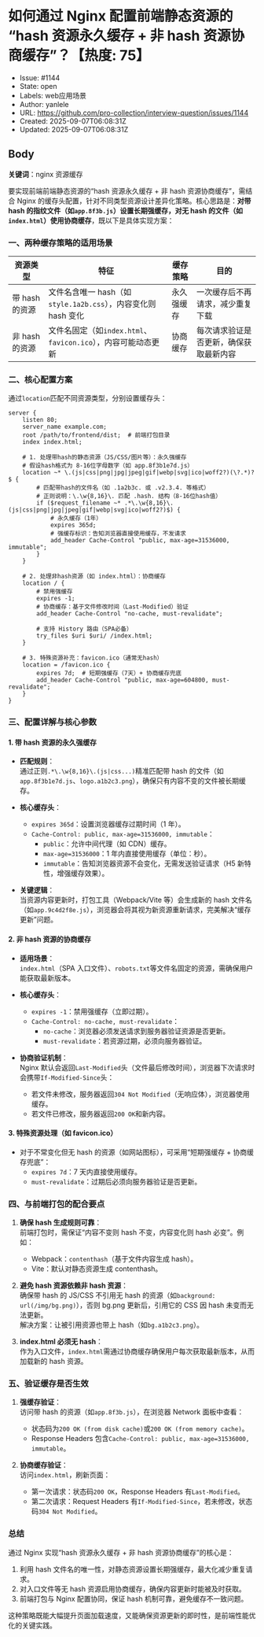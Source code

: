 # 如何通过 Nginx 配置前端静态资源的 “hash 资源永久缓存 + 非 hash 资源协商缓存”？【热度: 75】

- Issue: #1144
- State: open
- Labels: web应用场景
- Author: yanlele
- URL: https://github.com/pro-collection/interview-question/issues/1144
- Created: 2025-09-07T06:08:31Z
- Updated: 2025-09-07T06:08:31Z

## Body

**关键词**：nginx 资源缓存

要实现前端前端静态资源的“hash 资源永久缓存 + 非 hash 资源协商缓存”，需结合 Nginx 的缓存头配置，针对不同类型资源设计差异化策略。核心思路是：**对带 hash 的指纹文件（如`app.8f3b.js`）设置长期强缓存，对无 hash 的文件（如`index.html`）使用协商缓存**，既以下是具体实现方案：

### 一、两种缓存策略的适用场景

| 资源类型       | 特征                                                          | 缓存策略   | 目的                                   |
| -------------- | ------------------------------------------------------------- | ---------- | -------------------------------------- |
| 带 hash 的资源 | 文件名含唯一 hash（如`style.1a2b.css`），内容变化则 hash 变化 | 永久强缓存 | 一次缓存后不再请求，减少重复下载       |
| 非 hash 的资源 | 文件名固定（如`index.html`、`favicon.ico`），内容可能动态更新 | 协商缓存   | 每次请求验证是否更新，确保获取最新内容 |

### 二、核心配置方案

通过`location`匹配不同资源类型，分别设置缓存头：

```nginx
server {
    listen 80;
    server_name example.com;
    root /path/to/frontend/dist;  # 前端打包目录
    index index.html;

    # 1. 处理带hash的静态资源（JS/CSS/图片等）：永久强缓存
    # 假设hash格式为 8-16位字母数字（如 app.8f3b1e7d.js）
    location ~* \.(js|css|png|jpg|jpeg|gif|webp|svg|ico|woff2?)(\?.*)?$ {
        # 匹配带hash的文件名（如 .1a2b3c. 或 .v2.3.4. 等格式）
        # 正则说明：\.\w{8,16}\. 匹配 .hash. 结构（8-16位hash值）
        if ($request_filename ~* .*\.\w{8,16}\.(js|css|png|jpg|jpeg|gif|webp|svg|ico|woff2?)$) {
            # 永久缓存（1年）
            expires 365d;
            # 强缓存标识：告知浏览器直接使用缓存，不发请求
            add_header Cache-Control "public, max-age=31536000, immutable";
        }
    }

    # 2. 处理非hash资源（如 index.html）：协商缓存
    location / {
        # 禁用强缓存
        expires -1;
        # 协商缓存：基于文件修改时间（Last-Modified）验证
        add_header Cache-Control "no-cache, must-revalidate";

        # 支持 History 路由（SPA必备）
        try_files $uri $uri/ /index.html;
    }

    # 3. 特殊资源补充：favicon.ico（通常无hash）
    location = /favicon.ico {
        expires 7d;  # 短期强缓存（7天）+ 协商缓存兜底
        add_header Cache-Control "public, max-age=604800, must-revalidate";
    }
}
```

### 三、配置详解与核心参数

#### 1. 带 hash 资源的永久强缓存

- **匹配规则**：  
  通过正则`.*\.\w{8,16}\.(js|css...)`精准匹配带 hash 的文件（如`app.8f3b1e7d.js`、`logo.a1b2c3.png`），确保只有内容不变的文件被长期缓存。

- **核心缓存头**：

  - `expires 365d`：设置浏览器缓存过期时间（1 年）。
  - `Cache-Control: public, max-age=31536000, immutable`：
    - `public`：允许中间代理（如 CDN）缓存。
    - `max-age=31536000`：1 年内直接使用缓存（单位：秒）。
    - `immutable`：告知浏览器资源不会变化，无需发送验证请求（H5 新特性，增强缓存效果）。

- **关键逻辑**：  
  当资源内容更新时，打包工具（Webpack/Vite 等）会生成新的 hash 文件名（如`app.9c4d2f8e.js`），浏览器会将其视为新资源重新请求，完美解决“缓存更新”问题。

#### 2. 非 hash 资源的协商缓存

- **适用场景**：  
  `index.html`（SPA 入口文件）、`robots.txt`等文件名固定的资源，需确保用户能获取最新版本。

- **核心缓存头**：

  - `expires -1`：禁用强缓存（立即过期）。
  - `Cache-Control: no-cache, must-revalidate`：
    - `no-cache`：浏览器必须发送请求到服务器验证资源是否更新。
    - `must-revalidate`：若资源过期，必须向服务器验证。

- **协商验证机制**：  
  Nginx 默认会返回`Last-Modified`头（文件最后修改时间），浏览器下次请求时会携带`If-Modified-Since`头：
  - 若文件未修改，服务器返回`304 Not Modified`（无响应体），浏览器使用缓存。
  - 若文件已修改，服务器返回`200 OK`和新内容。

#### 3. 特殊资源处理（如 favicon.ico）

- 对于不常变化但无 hash 的资源（如网站图标），可采用“短期强缓存 + 协商缓存兜底”：
  - `expires 7d`：7 天内直接使用缓存。
  - `must-revalidate`：过期后必须向服务器验证是否更新。

### 四、与前端打包的配合要点

1. **确保 hash 生成规则可靠**：  
   前端打包时，需保证“内容不变则 hash 不变，内容变化则 hash 必变”。例如：

   - Webpack：`contenthash`（基于文件内容生成 hash）。
   - Vite：默认对静态资源生成 contenthash。

2. **避免 hash 资源依赖非 hash 资源**：  
   确保带 hash 的 JS/CSS 不引用无 hash 的资源（如`background: url(/img/bg.png)`），否则 bg.png 更新后，引用它的 CSS 因 hash 未变而无法更新。  
   解决方案：让被引用资源也带上 hash（如`bg.a1b2c3.png`）。

3. **index.html 必须无 hash**：  
   作为入口文件，`index.html`需通过协商缓存确保用户每次获取最新版本，从而加载新的 hash 资源。

### 五、验证缓存是否生效

1. **强缓存验证**：  
   访问带 hash 的资源（如`app.8f3b.js`），在浏览器 Network 面板中查看：

   - 状态码为`200 OK (from disk cache)`或`200 OK (from memory cache)`。
   - Response Headers 包含`Cache-Control: public, max-age=31536000, immutable`。

2. **协商缓存验证**：  
   访问`index.html`，刷新页面：
   - 第一次请求：状态码`200 OK`，Response Headers 有`Last-Modified`。
   - 第二次请求：Request Headers 有`If-Modified-Since`，若未修改，状态码`304 Not Modified`。

### 总结

通过 Nginx 实现“hash 资源永久缓存 + 非 hash 资源协商缓存”的核心是：

1. 利用 hash 文件名的唯一性，对静态资源设置长期强缓存，最大化减少重复请求。
2. 对入口文件等无 hash 资源启用协商缓存，确保内容更新时能被及时获取。
3. 前端打包与 Nginx 配置协同，保证 hash 机制可靠，避免缓存不一致问题。

这种策略既能大幅提升页面加载速度，又能确保资源更新的即时性，是前端性能优化的关键实践。

